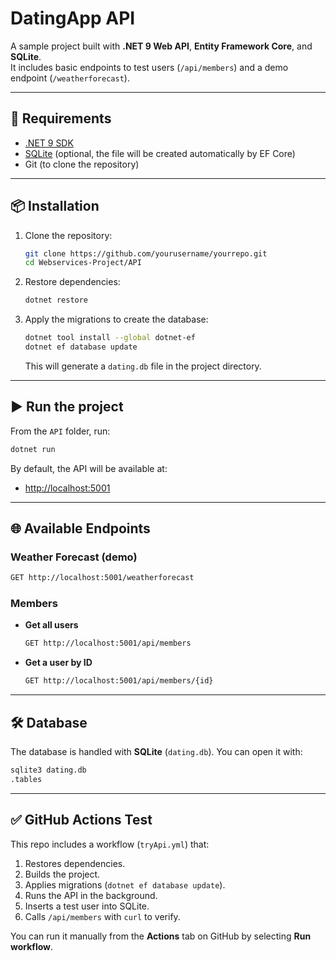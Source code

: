 # DatingApp API

A sample project built with **.NET 9 Web API**, **Entity Framework Core**, and **SQLite**.  
It includes basic endpoints to test users (`/api/members`) and a demo endpoint (`/weatherforecast`).

---

## 🚀 Requirements

- [.NET 9 SDK](https://dotnet.microsoft.com/download)
- [SQLite](https://www.sqlite.org/download.html) (optional, the file will be created automatically by EF Core)
- Git (to clone the repository)

---

## 📦 Installation

1. Clone the repository:

   ```bash
   git clone https://github.com/yourusername/yourrepo.git
   cd Webservices-Project/API
   ```

2. Restore dependencies:

   ```bash
   dotnet restore
   ```

3. Apply the migrations to create the database:

   ```bash
   dotnet tool install --global dotnet-ef
   dotnet ef database update
   ```

   This will generate a `dating.db` file in the project directory.

---

## ▶️ Run the project

From the `API` folder, run:

```bash
dotnet run
```

By default, the API will be available at:

* [http://localhost:5001](http://localhost:5001)

---

## 🌐 Available Endpoints

### Weather Forecast (demo)

```bash
GET http://localhost:5001/weatherforecast
```

### Members

* **Get all users**

  ```bash
  GET http://localhost:5001/api/members
  ```
* **Get a user by ID**

  ```bash
  GET http://localhost:5001/api/members/{id}
  ```

---

## 🛠️ Database

The database is handled with **SQLite** (`dating.db`).
You can open it with:

```bash
sqlite3 dating.db
.tables
```

---

## ✅ GitHub Actions Test

This repo includes a workflow (`tryApi.yml`) that:

1. Restores dependencies.
2. Builds the project.
3. Applies migrations (`dotnet ef database update`).
4. Runs the API in the background.
5. Inserts a test user into SQLite.
6. Calls `/api/members` with `curl` to verify.

You can run it manually from the **Actions** tab on GitHub by selecting **Run workflow**.
